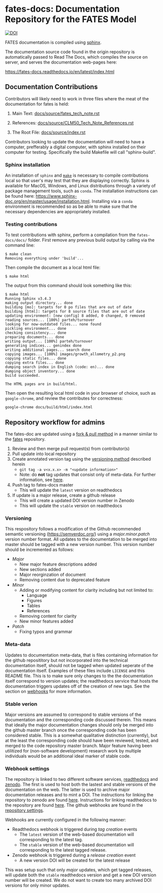 
# fates-docs: Documentation Repository for the FATES Model

[![DOI](https://zenodo.org/badge/146812405.svg)](https://zenodo.org/badge/latestdoi/146812405)

FATES documentation is compiled using [sphinx](http://www.sphinx-doc.org/en/master/).  

The documentation source code found in the origin repository is automatically passed to Read The Docs, which compiles the source on server, and serves the documentation web-pages here:

https://fates-docs.readthedocs.io/en/latest/index.html

## Documentation Contributions

Contributors will likely need to work in three files where the meat of the documentation for fates is held:

1) Main Text: [docs/source/fates_tech_note.rst](https://github.com/rgknox/fates-docs/blob/master/docs/source/fates_tech_note.rst)

2) References: [docs/source/CLM50_Tech_Note_References.rst](https://github.com/rgknox/fates-docs/blob/master/docs/source/CLM50_Tech_Note_References.rst)

3) The Root File: [docs/source/index.rst](https://github.com/rgknox/fates-docs/blob/master/docs/source/index.rst)

Contributors looking to update the documentation will need to have a computer, prefferably a digital computer, with sphinx installed on their computer for testing.  Specifically the build Makefile will call "sphinx-build".

### Sphinx installation

An installation of `sphinx` and [`make`](https://www.gnu.org/software/make/) is necessary to compile contributions local so that user's may test that they are displaying correctly.  Sphinx is available for MacOS, Windows, and Linux distributions through a variety of package management tools, such as `conda`.  The installation instructions can be found here: https://www.sphinx-doc.org/en/master/usage/installation.html.  Installing via a `conda` environment is recommended so as be able to make sure that the necessary dependencies are appropriately installed.

### Testing contributions

To test contributions with sphinx, perform a compilation from the `fates-docs/docs/` folder. First remove any previous build output by calling via the command line:
```
$ make clean
Removing everything under 'build'...
```

Then compile the document as a local html file:
```
$ make html
```

The output from this command should look something like this:
```
$ make html
Running Sphinx v3.4.3
making output directory... done
building [mo]: targets for 0 po files that are out of date
building [html]: targets for 8 source files that are out of date
updating environment: [new config] 8 added, 0 changed, 0 removed
reading sources... [100%] parteh/turnover                                                                                                                                                                                                     
looking for now-outdated files... none found
pickling environment... done
checking consistency... done
preparing documents... done
writing output... [100%] parteh/turnover                                                                                                                                                                                                      
generating indices... genindex done
writing additional pages... search done
copying images... [100%] images/growth_allometry_p2.png                                                                                                                                                                                       
copying static files... done
copying extra files... done
dumping search index in English (code: en)... done
dumping object inventory... done
build succeeded.

The HTML pages are in build/html.
```

Then open the resulting local html code in your browser of choice, such as `google-chrome`, and review the contributes for correctness:

```
google-chrome docs/build/html/index.html
```

## Repository workflow for admins

The fates-doc are updated using a [fork & pull method](https://www.atlassian.com/git/tutorials/comparing-workflows/forking-workflow) in a manner similar to the [fates](https://github.com/NGEET/fates) repository.

1. Review and then merge pull request(s) from contributor(s)
2. Pull update into local repository
3. Create annotated version tag using the [versioning method](#versioning) described herein
    - `git tag -a v<x.x.x> -m "<update information>"`
    - Note: do **not** tag updates that consist only of meta-data.  For further information, see [here](#meta-data).  
4. Push tag to fates-docs master
    - This will update the `latest` version on readthedocs
5. If update is a major release, create a github release
    - This will create a updated DOI version number in Zenodo
    - This will update the `stable` version on readthedocs

### Versioning

This respository follows a modification of the Github recommended semantic versioning (https://semverdoc.org/) using a *major.minor.patch* version number format.  All updates to the documentation to be merged into master should be tagged with a new version number.  This version number should be incremented as follows:

- *Major*
    - New major feature descriptions added
    - New sections added
    - Major reorginzation of document
    - Removing content due to deprecated feature
- *Minor*
    - Adding or modifying content for clarity including but not limited to:
        - Language
        - Figures
        - Tables
        - References
    - Removing content for clarity
    - New minor features added
- *Patch*
    - Fixing typos and grammar

### Meta-data

Updates to documentation meta-data, that is files containing information for the github reposititory but not incorporated into the technical documentation itself, should not be tagged when updated seperate of the documentation itself.  Examples of these files include `LICENSE` and this README file.  This is to make sure only changes to the the documentation itself correspond to version updates; the readthedocs service that hosts the documentation triggers updates off of the creation of new tags.  See the section on [webhooks](#webhook-settings) for more information.

### Stable verion

Major versions are assumed to correspond to stable versions of the documentation and the corresponding code discussed therein.  This means that ideally the major documentation changes should only be merged into the github master branch once the corresponding code has been considered stable.  This is a somewhat qualitative distinction (currently), but at the least the corresponding code should have been reviewed, tested, and merged to the code repository master branch.  Major feature having been utilitized for (non-software development) research work by multiple individuals would be an additional ideal marker of stable code.

### Webhook settings

The repository is linked to two different software services, [readthedocs](https://docs.readthedocs.io/en/stable/index.html) and [zenodo](https://help.zenodo.org/).  The first is used to host both the lastest and stable versions of the documentation on the web.  The latter is used to archive major documentation releases and to mint a DOI.  The instructions for linking the repository to zenodo are found [here](https://guides.github.com/activities/citable-code/).  Instructions for linking readthedocs to the repository are found [here](https://docs.readthedocs.io/en/stable/webhooks.html).  The github webhooks are found in the [repository settings](https://github.com/NGEET/fates-docs/settings/hooks).

Webhooks are currently configured in the following manner:

- Readthedocs webhook is triggered during *tag creation* events
    - The `latest` version of the web-based documentation will corresponding to the latest tag.
    - The `stable` version of the web-based documentation will corresponding to the latest tagged release.
- Zenodo webhook is triggered during a *release creation* event
    - A new version DOI will be created for the latest release

This was setup such that only *major* updates, which get tagged releases, will update both the `stable` readthedocs version and get a new DOI version number will be created.  We do not want to create too many archived DOI versions for only minor updates.
